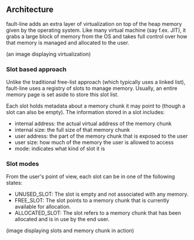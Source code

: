 ## Architecture

fault-line adds an extra layer of virtualization on top of the heap memory given by the operating system. Like many virtual machine (say f.ex. JIT), it grabs a large block of memory from the OS and takes full control over how that memory is managed and allocated to the user.

(an image displaying virtualization)

### Slot based approach

Unlike the traditional free-list approach (which typically uses a linked list), fault-line uses a registry of slots to manage memory. Usually, an entire memory page is set aside to store this slot list.

Each slot holds metadata about a memory chunk it may point to (though a slot can also be empty). The information stored in a slot includes:

- internal address: the actual virtual address of the memory chunk
- internal size: the full size of that memory chunk
- user address: the part of the memory chunk that is exposed to the user
- user size: how much of the memory the user is allowed to access
- mode: indicates what kind of slot it is

### Slot modes

From the user's point of view, each slot can be in one of the following states:

- UNUSED_SLOT: The slot is empty and not associated with any memory.
- FREE_SLOT: The slot points to a memory chunk that is currently available for allocation.
- ALLOCATED_SLOT: The slot refers to a memory chunk that has been allocated and is in use by the end user.


(image displaying slots and memory chunk in action)
